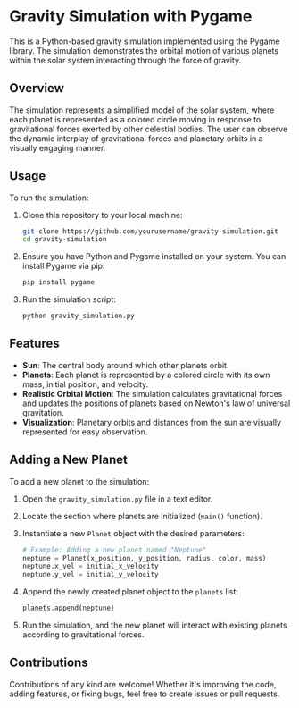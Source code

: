 
# Gravity Simulation with Pygame

This is a Python-based gravity simulation implemented using the Pygame library. The simulation demonstrates the orbital motion of various planets within the solar system interacting through the force of gravity.

## Overview

The simulation represents a simplified model of the solar system, where each planet is represented as a colored circle moving in response to gravitational forces exerted by other celestial bodies. The user can observe the dynamic interplay of gravitational forces and planetary orbits in a visually engaging manner.

## Usage

To run the simulation:

1. Clone this repository to your local machine:

    ```bash
    git clone https://github.com/yourusername/gravity-simulation.git
    cd gravity-simulation
    ```

2. Ensure you have Python and Pygame installed on your system. You can install Pygame via pip:

    ```bash
    pip install pygame
    ```

3. Run the simulation script:

    ```bash
    python gravity_simulation.py
    ```

## Features

- **Sun**: The central body around which other planets orbit.
- **Planets**: Each planet is represented by a colored circle with its own mass, initial position, and velocity.
- **Realistic Orbital Motion**: The simulation calculates gravitational forces and updates the positions of planets based on Newton's law of universal gravitation.
- **Visualization**: Planetary orbits and distances from the sun are visually represented for easy observation.

## Adding a New Planet

To add a new planet to the simulation:

1. Open the `gravity_simulation.py` file in a text editor.
2. Locate the section where planets are initialized (`main()` function).
3. Instantiate a new `Planet` object with the desired parameters:

    ```python
    # Example: Adding a new planet named "Neptune"
    neptune = Planet(x_position, y_position, radius, color, mass)
    neptune.x_vel = initial_x_velocity
    neptune.y_vel = initial_y_velocity
    ```

4. Append the newly created planet object to the `planets` list:

    ```python
    planets.append(neptune)
    ```

5. Run the simulation, and the new planet will interact with existing planets according to gravitational forces.

## Contributions

Contributions of any kind are welcome! Whether it's improving the code, adding features, or fixing bugs, feel free to create issues or pull requests.
